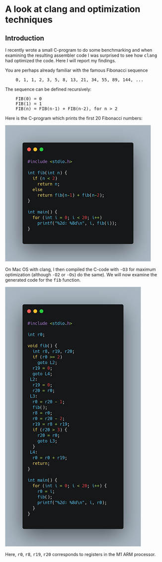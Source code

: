 # A look at clang and optimization techniques

## Introduction
<p>
I recently wrote a small C-program to do some benchmarking and
when examining the resulting assembler code I was surprised to
see how <tt>clang</tt> had optimized the code.
Here I will report my findings.
</p>
<p>
You are perhaps already familiar with the famous Fibonacci sequence
</p>
<pre>
    0, 1, 1, 2, 3, 5, 8, 13, 21, 34, 55, 89, 144, ...
</pre>
The sequence can be defined recursively:
<pre>
    FIB(0) = 0
    FIB(1) = 1
    FIB(n) = FIB(n-1) + FIB(n-2), for n > 2
</pre>
<p>
Here is the C-program which prints the first 20 Fibonacci numbers:
</p>
<img src="fib.c.png" />
<p>
On Mac OS with clang, I then compiled the C-code with <tt>-O3</tt> for
maximum optimization (although <tt>-O2</tt> or <tt>-Os</tt>) do the same).
We will now examine the generated code for the <tt>fib</tt> function.
</p>
<img src="fib-1.png" />
<p>
Here, <tt>r0</tt>, <tt>r8</tt>, <tt>r19</tt>, <tt>r20</tt> corresponds
to registers in the M1 ARM processor.

